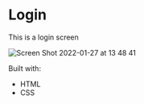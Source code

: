# Login
This is a login screen 

![Screen Shot 2022-01-27 at 13 48 41](https://user-images.githubusercontent.com/86989226/151393722-eb1ab011-09a1-4623-aa6d-bde90bee2e6a.png)

Built with:
<ul>
  <li>HTML</li>
  <li>CSS</li>
</ul>
